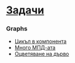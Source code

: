 # [Задачи](https://www.hackerrank.com/contests/2023-2024-2/challenges)

### Graphs
* [Цикъл в компонента](https://www.hackerrank.com/contests/2023-2024-2/challenges/cycles-components/submissions/code/1387772803)
* [Много МПД-ата](https://www.hackerrank.com/contests/2023-2024-2/challenges/components-mst-k/submissions/code/1387826560)
* [Оцветяване на дърво](https://www.hackerrank.com/contests/2023-2024-2/challenges/challenge-4607/submissions/code/1387835916)
